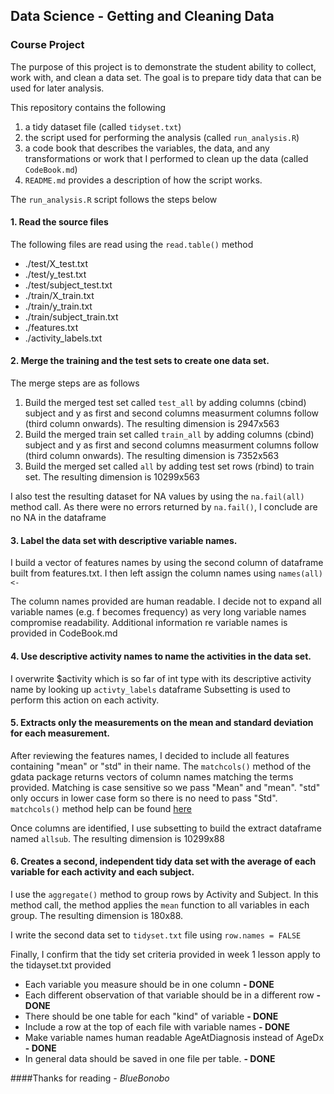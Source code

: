 ## Data Science - Getting and Cleaning Data
### Course Project

The purpose of this project is to demonstrate the student ability to collect, work with, and clean a data set. 
The goal is to prepare tidy data that can be used for later analysis. 

This repository contains the following
   1. a tidy dataset file (called `tidyset.txt`) 
   2. the script used for performing the analysis (called `run_analysis.R`) 
   3. a code book that describes the variables, the data, and any transformations or work that I performed to clean up the data (called `CodeBook.md`)
   4. `README.md` provides a description of how the script works. 

The `run_analysis.R` script follows the steps below 

#### 1. Read the source files

The following files are read using the `read.table()` method 
- ./test/X_test.txt
- ./test/y_test.txt
- ./test/subject_test.txt
- ./train/X_train.txt
- ./train/y_train.txt
- ./train/subject_train.txt
- ./features.txt
- ./activity_labels.txt

#### 2. Merge the training and the test sets to create one data set.  

The merge steps are as follows

1. Build the merged test set called `test_all` by adding columns (cbind) subject and y as first and second columns measurment columns follow (third column onwards). The resulting dimension is 2947x563
2. Build the merged train set called `train_all` by adding columns (cbind) subject and y as first and second columns measurment columns follow (third column onwards). The resulting dimension is 7352x563
3. Build the merged set called `all` by adding test set rows (rbind) to train set. The resulting dimension is 10299x563

I also test the resulting dataset for NA values by using the `na.fail(all)` method call.
As there were no errors returned by `na.fail()`, I conclude are no NA in the dataframe


#### 3. Label the data set with descriptive variable names.  

I build a vector of features names by using the second column of dataframe built from features.txt. 
I then left assign the column names using `names(all)<-`

The column names provided are human readable. 
I decide not to expand all variable names (e.g. f becomes frequency) as very long variable names compromise readability. 
Additional information re variable names is provided in CodeBook.md 

#### 4. Use descriptive activity names to name the activities in the data set.

I overwrite $activity which is so far of int type with its descriptive activity name by looking up `activty_labels` dataframe
Subsetting is used to perform this action on each activity. 

#### 5. Extracts only the measurements on the mean and standard deviation for each measurement. 

After reviewing the features names, I decided to include all features containing "mean" or "std" in their name.
The `matchcols()` method of the gdata package returns vectors of column names matching the terms provided.
Matching is case sensitive so we pass "Mean" and "mean". "std" only occurs in lower case form so there is no need to pass "Std".
`matchcols()` method help can be found [here](http://svitsrv25.epfl.ch/R-doc/library/gdata/html/matchcols.html)

Once columns are identified, I use subsetting to build the extract dataframe named `allsub`. 
The resulting dimension is 10299x88

#### 6. Creates a second, independent tidy data set with the average of each variable for each activity and each subject. 

I use the `aggregate()` method to group rows by Activity and Subject. 
In this method call, the method applies the `mean` function to all variables in each group. 
The resulting dimension is 180x88.

I write the second data set to `tidyset.txt` file using `row.names = FALSE` 

Finally, I confirm that the tidy set criteria provided in week 1 lesson apply to the tidayset.txt provided
- Each variable you measure should be in one column **- DONE**
- Each different observation of that variable should be in a different row **- DONE**
- There should be one table for each "kind" of variable **- DONE**
- Include a row at the top of each file with variable names **- DONE**
- Make variable names human readable AgeAtDiagnosis instead of AgeDx **- DONE**
- In general data should be saved in one file per table. **- DONE**



####Thanks for reading
*- BlueBonobo*


